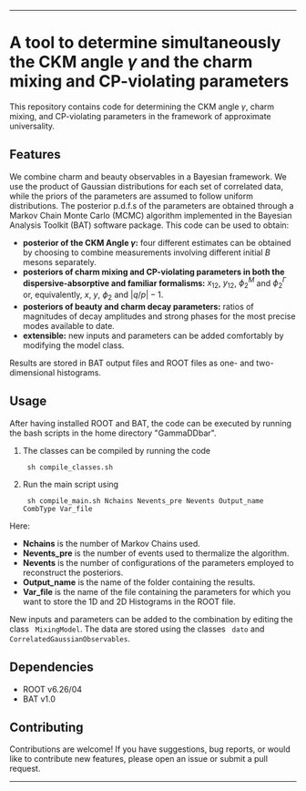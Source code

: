 
---

# A tool to determine simultaneously the CKM angle $\gamma$ and the charm mixing and CP-violating parameters 

This repository contains code for determining the CKM angle $\gamma$, charm mixing, and CP-violating parameters in the framework of approximate universality.

## Features

We combine charm and beauty observables in a Bayesian framework. We use the product of Gaussian distributions for each set of correlated data, while the priors of the parameters are assumed to follow uniform distributions. The posterior p.d.f.s of the parameters are obtained through a Markov Chain Monte Carlo (MCMC) algorithm implemented in the Bayesian Analysis Toolkit (BAT) software package. This code can be used to obtain:

- **posterior of the CKM Angle $\gamma$:** four different estimates can be obtained by choosing to combine measurements involving different initial $B$ mesons separately.
- **posteriors of charm mixing and CP-violating parameters in both the dispersive-absorptive and familiar formalisms:** $x_{12}$, $y_{12}$, $\phi_2^M$ and $\phi_2^{\Gamma}$ or, equivalently, $x$, $y$, $\phi_2$ and $\vert q/p \vert -1$.
- **posteriors of beauty and charm decay parameters:** ratios of magnitudes of decay amplitudes and strong phases for the most precise modes available to date.
- **extensible:** new inputs and parameters can be added comfortably by modifying the model class.

Results are stored in BAT output files and ROOT files as one- and two-dimensional histograms.

## Usage 

After having installed ROOT and BAT, the code can be executed by running the bash scripts in the home directory "GammaDDbar". 

1. The classes can be compiled by running the code

   ```
    sh compile_classes.sh
    ```

2. Run the main script using
   ```
    sh compile_main.sh Nchains Nevents_pre Nevents Output_name CombType Var_file
    ```
Here:
- **Nchains** is the number of Markov Chains used.
- **Nevents_pre** is the number of events used to thermalize the algorithm.
- **Nevents** is the number of configurations of the parameters employed to reconstruct the posteriors.
- **Output_name** is the name of the folder containing the results.
- **Var_file** is the name of the file containing the parameters for which you want to store the 1D and 2D Histograms in the ROOT file.

New inputs and parameters can be added to the combination by editing the class ``` MixingModel```. 
The data are stored using the classes ``` dato``` and  ``` CorrelatedGaussianObservables```.

## Dependencies

- ROOT v6.26/04
- BAT v1.0

## Contributing

Contributions are welcome! If you have suggestions, bug reports, or would like to contribute new features, please open an issue or submit a pull request.

---

